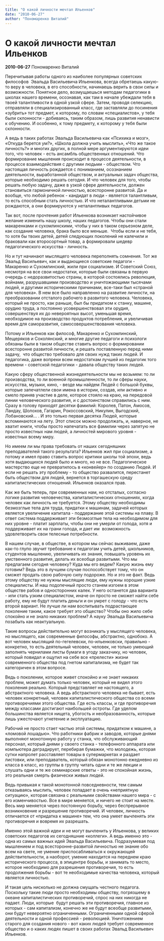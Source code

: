 ```yaml
---
title: "О какой личности мечтал Ильенков"
date: "2010-06-27"
author: "Пономаренко Виталий"
---
```


# О какой личности мечтал Ильенков

**2010-06-27** Пономаренко Виталий

Перечитывая работы одного из наиболее популярных советских философов  Эвальда Васильевича Ильенкова, всегда обретаешь какую-то веру в человека, в его способности, начинаешь верить в свои силы и возможности. Понятное дело, возмущаешься методам педагогики в школах нашего времени, осознавая, как там в начале убеждали тебя в твоей талантливости в одной узкой сфере. Затем, проводя селекцию, отправляли в специализированный класс, где заставляли до посинения «зубрить» тот предмет, к которому, по словам «специалистов», у тебя были склонности - добиваясь, таким образом, лишь развития ненависти к обучению. И особенно, к тому предмету, к которому у тебя были склонности.

А ведь в таких работах Эвальда Васильевича как «Психика и мозг», «Откуда берется ум?», «Школа должна учить мыслить», «Что же такое личность?» и многих других, в полной мере аргументируются идеи того, что человек - есть ансамбль общественных отношений. Что формирование мышления происходит в процессе деятельности, в процессе взаимодействия с другими людьми - обществом. Что настоящая личность рождается с пониманием, осознанием деятельности, выработанной обществом, и актуальных задач общества, которые необходимо решать сегодня. И что человек для того, чтобы решать любую задачу, даже в узкой сфере деятельности, должен становиться гармоничной личностью, всесторонне развитой. Да и вообще, что любой ребенок - кандидат в люди - является талантливым, то есть способным стать личностью. И что неталантливыми детьми не рождаются, а они формируются у неталантливых педагогов.

Так вот, после прочтения работ Ильенкова возникает настойчивое желание изменить нашу школу, наших педагогов. Чтобы они стали макаренками и сухомлинскими, чтобы у них в таком серьезном деле, как создание человека, брака было все меньше.  Чтобы если и не тебя, то хотя бы твоих детей, детей следующих поколений не калечили и браковали как второсортный товар, а формировали шедевр педагогического искусства - личность.  

Но и тут начинают мыслящего человека переполнять сомнения. Тот же Эвальд Васильевич, как и выдающиеся советские педагоги - Макаренко и Сухомлинский, жили при социализме. И Советский Союз, несмотря на все свои недостатки, которые были связаны в первую очередь с недоразвитостью страны, в которой состоялись революция, войнами, разрушавшими производство и уничтожающими тысячами людей, и другими историческими причинами, все-таки был «страной для человека». В нем все было направленно на развитие личности, на преобразовании отсталого рабочего в развитого человека. Человека, который не просто, как раньше, был бы придатком к станку, машине, орудию труда, а постоянно усовершенствовал эти орудия, совершенствуя их до невероятных высот, уменьшая время, необходимое на производство продуктов потребления, и увеличивая время для саморазвития, самосовершенствования человека.

Потому и Ильенков как философ, Макаренко и Сухомлинский, Мещеряков и Соколянский, и многие другие педагоги и психологи обязаны были в таком обществе ставить вопрос о формировании всесторонне развитой личности, и решать поставленную перед ними задачу,  что общество требовало для своих нужд таких людей. И педагогика, даже вопреки всем недостаткам лучшей из педагогик того времени - советской педагогики - давала обществу таких людей.

Какую сферу общественной жизнедеятельности мы не возьмем: то ли производства, то ли военной промышленности, то ли сферы науки, искусства, музыки, кино, - везде мы найдем Людей с большой буквы, которые запечатлели свои имена в истории, создав, или активно и смело приняв участие в деле, которое стояло на краю, на передовой линии человеческого развития, и с достоинством справились с ним. Сразу в голову приходят десятки фамилий: Королев, Патон, Амосов, Ландау, Шолохов, Гагарин, Рокоссовский, Никулин, Выгодский, Лобановский... . И это только первая десятка Людей, которые вспоминаются на лету. Этот список можно продолжать, и, наверное, не хватит книги, чтобы просто напечатать все фамилии через запятую не просто известных нам людей, а личностей мирового уровня - известных всему миру.

Но имеем ли мы права требовать от наших сегодняшних преподавателей такого результата? Ильенков жил при социализме, а потому и имел право ставить вопрос критики школы той эпохи, ведь хотя выдающихся людей было и много, но не все. Педагогическое мастерство еще не превратилось в «конвейер» по созданию Людей. И если не решать эту проблему - то общество развалится, перестанет быть обществом для людей, вернется в торгашескую среду капиталистических отношений. Ильенков оказался прав.

Как же быть теперь, при современных нам, но отсталых, согласно логике развития человечества, капиталистических отношениях, когда человек как личность не требуется. Этому обществу необходимы безмозглые тела для труда, придатки к машинам, задачей которых является увеличение капитала - поддержание этой системы на плаву. В ответ система поддерживает эти безмозглые тела на необходимом для них уровне - платит зарплаты, чтобы они не умерли от голода, хотя и поддерживает их на грани голода, и дает им  возможность удовлетворить свои телесные потребности.

В нашем случае, в обществе, в котором мы сейчас выживаем, даже как-то глупо звучит требование к педагогам учить детей, школьников, студентов мышлению, увеличивать их знания, повышать уровень их умственного развития, делать их всеобще развитыми. Что мы предлагаем сегодня человеку? Куда мы его ведем? Какую жизнь ему готовим? Ведь это в лучшем случае поспособствует тому, что он сможет продать свою рабочую силу подороже. Но и это не факт. Ведь этому обществу не нужны мыслящие люди, ему нужны хорошие узкие специалисты. И наш подопечный просто станем изгоем в этом обществе рабов и односторонних калек. У него останется два варианта - или стать узким специалистом, иначе он просто не сможет найти себе работу, ему не будут платить деньги и он умрет с голоду - что есть второй вариант. Не лучше ли нам воспитывать подрастающее поколение таким, какое требует это общество? Чтобы оно жило себе спокойно и не знало никаких проблем? А науку Эвальда Васильевича позабыть как неактуальную.

Такие вопросы действительно могут возникать у мыслящего человека, но мыслящего, как современные философы, абстрактно, однобоко. А вот человек мыслящий по-гегелевски, по-ильенковски, правильно - конкретно, то есть деятельный человек, человек, не только умеющий заполнять чернилами листы бумаги в угоду заказчику, но человек, который повидал и ощутил на себе все «прелести» жизни современного общества под гнетом капитализма, не будет так категоричен в этом вопросе.

Ведь о поколении, которое живет спокойно и не знает никаких проблем, может думать только человек, который не видел этого поколения реально. Который представляет не настоящего, а абстрактного человека. А ведь абстрактного человека не бывает, есть человек конкретный, человек капиталистического общества со всеми противоречиями этого общества. Где есть классы, и где противоречия между классами достигают наибольшей остроты. Где уделом большинства является нищета, убогость и необразованность, которые лишь ужесточают угнетение и эксплуатацию.

Рабочий не просто стает частью этой системы, придатком к машине, а «ломовой лошадью». Что работники фабрик и заводов, которые днями выполняют монотонную работу у станка, что обслуживающий персонал, который днями у своего станка - телефонного аппарата или компьютера деградирует, перебирая бумажки, что молодежь, которая сутки напролет расставляет товары в супермаркетах и раздает листовки, или преподаватель, который обязан монотонно ежедневно из класса в класс, из группы в группу читать одни и те же лекции и слушать одни и те же семинарские ответы - это не спокойная жизнь, это реальная смерть физически живых людей.

Ведь привыкая к такой монотонной повседневности, тем самым отказываясь мыслить, человек попадает в очень «неприятную ситуацию», которая связана с реальными свойствами нашего мира - с его изменчивостью. Все в мире меняется, и ничего не стоит на месте. Весь мир меняется через постоянную борьбу, через беспрерывное возникновение и разрешение противоречий. И человек, личность отличается от «придатка к машине» тем, что она умеет вычленять эти противоречия и вовремя их разрешать.

Именно этой важной идеи и не могут вычленить у Ильенкова, у великих советских педагогов их сегодняшние «коллеги». А ведь именно это - одна из самых важных идей Эвальда Васильевича. Подразумевая под мышлением и под всесторонне-развитой личностью не знание обо всем на свете, не умение приспосабливаться к окружающей действительности, а наоборот, умение находится на переднем краю исторического процесса, в эпицентре борьбы, и занимать то место, которое необходимо для разрешения противоречия, то есть продолжения борьбы - вот те необходимые качества человека, который является личностью.

И такая цель нисколько не должна смущать честного педагога. Поскольку такие люди просто необходимы обществу, погрязшему в океане капиталистических противоречий, спрос на них никогда не падает. Люди, которые  будут решать эти противоречия, главное из которых - сам капитализм, конечно же не будут всеобще развитыми, они будут невероятно ограниченными. Ограниченными одной сферой деятельности и одной профессией - революцией. Уничтожением старого для создания нового - вот каких людей требует современное общество и о каких людях пишет в своих работах Эвальд Васильевич Ильенков.